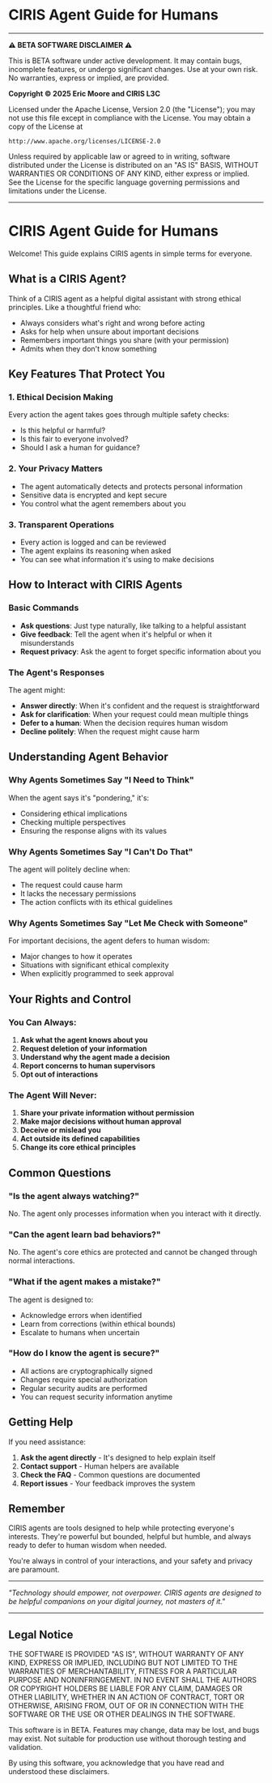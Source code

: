 # CIRIS Agent Guide for Humans

---

**⚠️ BETA SOFTWARE DISCLAIMER ⚠️**

This is BETA software under active development. It may contain bugs, incomplete features, or undergo significant changes. Use at your own risk. No warranties, express or implied, are provided.

**Copyright © 2025 Eric Moore and CIRIS L3C**

Licensed under the Apache License, Version 2.0 (the "License");
you may not use this file except in compliance with the License.
You may obtain a copy of the License at

    http://www.apache.org/licenses/LICENSE-2.0

Unless required by applicable law or agreed to in writing, software
distributed under the License is distributed on an "AS IS" BASIS,
WITHOUT WARRANTIES OR CONDITIONS OF ANY KIND, either express or implied.
See the License for the specific language governing permissions and
limitations under the License.

---

# CIRIS Agent Guide for Humans

Welcome! This guide explains CIRIS agents in simple terms for everyone.

## What is a CIRIS Agent?

Think of a CIRIS agent as a helpful digital assistant with strong ethical principles. Like a thoughtful friend who:
- Always considers what's right and wrong before acting
- Asks for help when unsure about important decisions
- Remembers important things you share (with your permission)
- Admits when they don't know something

## Key Features That Protect You

### 1. **Ethical Decision Making**
Every action the agent takes goes through multiple safety checks:
- Is this helpful or harmful?
- Is this fair to everyone involved?
- Should I ask a human for guidance?

### 2. **Your Privacy Matters**
- The agent automatically detects and protects personal information
- Sensitive data is encrypted and kept secure
- You control what the agent remembers about you

### 3. **Transparent Operations**
- Every action is logged and can be reviewed
- The agent explains its reasoning when asked
- You can see what information it's using to make decisions

## How to Interact with CIRIS Agents

### Basic Commands
- **Ask questions**: Just type naturally, like talking to a helpful assistant
- **Give feedback**: Tell the agent when it's helpful or when it misunderstands
- **Request privacy**: Ask the agent to forget specific information about you

### The Agent's Responses

The agent might:
- **Answer directly**: When it's confident and the request is straightforward
- **Ask for clarification**: When your request could mean multiple things
- **Defer to a human**: When the decision requires human wisdom
- **Decline politely**: When the request might cause harm

## Understanding Agent Behavior

### Why Agents Sometimes Say "I Need to Think"
When the agent says it's "pondering," it's:
- Considering ethical implications
- Checking multiple perspectives
- Ensuring the response aligns with its values

### Why Agents Sometimes Say "I Can't Do That"
The agent will politely decline when:
- The request could cause harm
- It lacks the necessary permissions
- The action conflicts with its ethical guidelines

### Why Agents Sometimes Say "Let Me Check with Someone"
For important decisions, the agent defers to human wisdom:
- Major changes to how it operates
- Situations with significant ethical complexity
- When explicitly programmed to seek approval

## Your Rights and Control

### You Can Always:
1. **Ask what the agent knows about you**
2. **Request deletion of your information**
3. **Understand why the agent made a decision**
4. **Report concerns to human supervisors**
5. **Opt out of interactions**

### The Agent Will Never:
1. **Share your private information without permission**
2. **Make major decisions without human approval**
3. **Deceive or mislead you**
4. **Act outside its defined capabilities**
5. **Change its core ethical principles**

## Common Questions

### "Is the agent always watching?"
No. The agent only processes information when you interact with it directly.

### "Can the agent learn bad behaviors?"
No. The agent's core ethics are protected and cannot be changed through normal interactions.

### "What if the agent makes a mistake?"
The agent is designed to:
- Acknowledge errors when identified
- Learn from corrections (within ethical bounds)
- Escalate to humans when uncertain

### "How do I know the agent is secure?"
- All actions are cryptographically signed
- Changes require special authorization
- Regular security audits are performed
- You can request security information anytime

## Getting Help

If you need assistance:
1. **Ask the agent directly** - It's designed to help explain itself
2. **Contact support** - Human helpers are available
3. **Check the FAQ** - Common questions are documented
4. **Report issues** - Your feedback improves the system

## Remember

CIRIS agents are tools designed to help while protecting everyone's interests. They're powerful but bounded, helpful but humble, and always ready to defer to human wisdom when needed.

You're always in control of your interactions, and your safety and privacy are paramount.

---

*"Technology should empower, not overpower. CIRIS agents are designed to be helpful companions on your digital journey, not masters of it."*

---

## Legal Notice

THE SOFTWARE IS PROVIDED "AS IS", WITHOUT WARRANTY OF ANY KIND, EXPRESS OR IMPLIED, INCLUDING BUT NOT LIMITED TO THE WARRANTIES OF MERCHANTABILITY, FITNESS FOR A PARTICULAR PURPOSE AND NONINFRINGEMENT. IN NO EVENT SHALL THE AUTHORS OR COPYRIGHT HOLDERS BE LIABLE FOR ANY CLAIM, DAMAGES OR OTHER LIABILITY, WHETHER IN AN ACTION OF CONTRACT, TORT OR OTHERWISE, ARISING FROM, OUT OF OR IN CONNECTION WITH THE SOFTWARE OR THE USE OR OTHER DEALINGS IN THE SOFTWARE.

This software is in BETA. Features may change, data may be lost, and bugs may exist. Not suitable for production use without thorough testing and validation.

By using this software, you acknowledge that you have read and understood these disclaimers.

